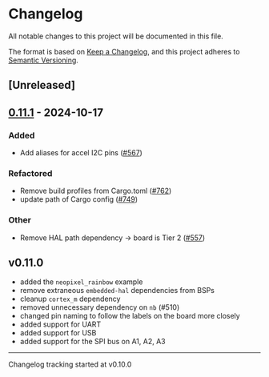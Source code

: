 # Changelog

All notable changes to this project will be documented in this file.

The format is based on [Keep a Changelog](https://keepachangelog.com/en/1.0.0/),
and this project adheres to [Semantic Versioning](https://semver.org/spec/v2.0.0.html).

## [Unreleased]

## [0.11.1](https://github.com/atsamd-rs/atsamd/compare/circuit_playground_express-0.11.0...circuit_playground_express-0.11.1) - 2024-10-17

### Added

- Add aliases for accel I2C pins ([#567](https://github.com/atsamd-rs/atsamd/pull/567))

### Refactored

- Remove build profiles from Cargo.toml ([#762](https://github.com/atsamd-rs/atsamd/pull/762))
- update path of Cargo config  ([#749](https://github.com/atsamd-rs/atsamd/pull/749))

### Other

- Remove HAL path dependency -> board is Tier 2 ([#557](https://github.com/atsamd-rs/atsamd/pull/557))

## v0.11.0

- added the `neopixel_rainbow` example
- remove extraneous `embedded-hal` dependencies from BSPs
- cleanup `cortex_m` dependency
- removed unnecessary dependency on `nb` (#510)
- changed pin naming to follow the labels on the board more closely
- added support for UART
- added support for USB
- added support for the SPI bus on A1, A2, A3

---

Changelog tracking started at v0.10.0
